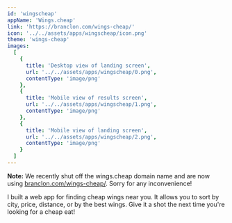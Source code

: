 ```yaml
---
id: 'wingscheap'
appName: 'Wings.cheap'
link: 'https://branclon.com/wings-cheap/'
icon: '../../assets/apps/wingscheap/icon.png'
theme: 'wings-cheap'
images:
  [
    {
      title: 'Desktop view of landing screen',
      url: '../../assets/apps/wingscheap/0.png',
      contentType: 'image/png'
    },
    {
      title: 'Mobile view of results screen',
      url: '../../assets/apps/wingscheap/1.png',
      contentType: 'image/png'
    },
    {
      title: 'Mobile view of landing screen',
      url: '../../assets/apps/wingscheap/2.png',
      contentType: 'image/png'
    }
  ]
---
```


**Note:** We recently shut off the wings.cheap domain name and are now using [branclon.com/wings-cheap/](https://branclon.com/wings-cheap/). Sorry for any inconvenience!

I built a web app for finding cheap wings near you. It allows you to sort by city, price, distance, or by the best wings. Give it a shot the next time you're looking for a cheap eat!
